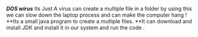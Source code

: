 ***DOS wirus***
Its Just A virus can create a multiple file in a folder by using this we can slow down the laptop process and can make the computer hang !
**Its a small java program to create a mutliple files.
**It can download and install JDK and install it in our system and run the code .
